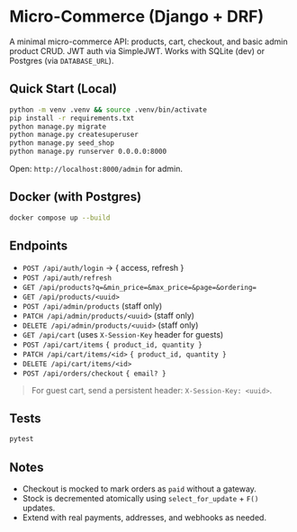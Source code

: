 # Micro-Commerce (Django + DRF)

A minimal micro-commerce API: products, cart, checkout, and basic admin product CRUD. JWT auth via SimpleJWT. Works with SQLite (dev) or Postgres (via `DATABASE_URL`).

## Quick Start (Local)

```bash
python -m venv .venv && source .venv/bin/activate
pip install -r requirements.txt
python manage.py migrate
python manage.py createsuperuser
python manage.py seed_shop
python manage.py runserver 0.0.0.0:8000
```

Open: `http://localhost:8000/admin` for admin.

## Docker (with Postgres)
```bash
docker compose up --build
```

## Endpoints

- `POST /api/auth/login` -> { access, refresh }
- `POST /api/auth/refresh`
- `GET /api/products?q=&min_price=&max_price=&page=&ordering=`
- `GET /api/products/<uuid>`
- `POST /api/admin/products` (staff only)
- `PATCH /api/admin/products/<uuid>` (staff only)
- `DELETE /api/admin/products/<uuid>` (staff only)
- `GET /api/cart` (uses `X-Session-Key` header for guests)
- `POST /api/cart/items` `{ product_id, quantity }`
- `PATCH /api/cart/items/<id>` `{ product_id, quantity }`
- `DELETE /api/cart/items/<id>`
- `POST /api/orders/checkout` `{ email? }`

> For guest cart, send a persistent header: `X-Session-Key: <uuid>`.

## Tests
```bash
pytest
```

## Notes
- Checkout is mocked to mark orders as `paid` without a gateway.
- Stock is decremented atomically using `select_for_update` + `F()` updates.
- Extend with real payments, addresses, and webhooks as needed.
